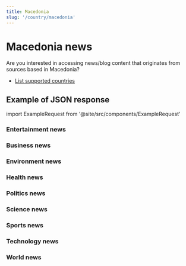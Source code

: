 ```yaml
---
title: Macedonia
slug: '/country/macedonia'
---
```


# Macedonia news

Are you interested in accessing news/blog content that originates from sources based in Macedonia?

- [List supported countries](/get-articles/countries)

## Example of JSON response

import ExampleRequest from '@site/src/components/ExampleRequest'

### Entertainment news
<ExampleRequest url="https://apitube.io/v1/news/articles?limit=2&category=news/Arts_and_Entertainment&language=mk"></ExampleRequest>

### Business news
<ExampleRequest url="https://apitube.io/v1/news/articles?limit=2&category=news/Business&language=mk"></ExampleRequest>

### Environment news
<ExampleRequest url="https://apitube.io/v1/news/articles?limit=2&category=news/Environment&language=mk"></ExampleRequest>

### Health news
<ExampleRequest url="https://apitube.io/v1/news/articles?limit=2&category=news/Health&language=mk"></ExampleRequest>

### Politics news
<ExampleRequest url="https://apitube.io/v1/news/articles?limit=2&category=news/Politics&language=mk"></ExampleRequest>

### Science news
<ExampleRequest url="https://apitube.io/v1/news/articles?limit=2&category=news/Science&language=mk"></ExampleRequest>

### Sports news
<ExampleRequest url="https://apitube.io/v1/news/articles?limit=2&category=news/Sports&language=mk"></ExampleRequest>

### Technology news
<ExampleRequest url="https://apitube.io/v1/news/articles?limit=2&category=news/Technology&language=mk"></ExampleRequest>

### World news
<ExampleRequest url="https://apitube.io/v1/news/articles?limit=2&category=news/World&language=mk"></ExampleRequest>
